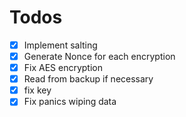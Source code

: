 # Todos

- [x] Implement salting
- [x] Generate Nonce for each encryption
- [x] Fix AES encryption
- [x] Read from backup if necessary
- [x] fix key
- [x] Fix panics wiping data
